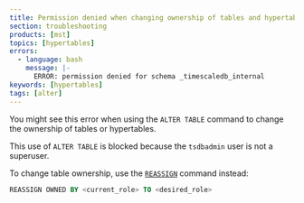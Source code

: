 ```yaml
---
title: Permission denied when changing ownership of tables and hypertables
section: troubleshooting
products: [mst]
topics: [hypertables]
errors:
  - language: bash
    message: |-
      ERROR: permission denied for schema _timescaledb_internal
keywords: [hypertables]
tags: [alter]
---
```


You might see this error when using the `ALTER TABLE` command to change the
ownership of tables or hypertables.

This use of `ALTER TABLE` is blocked because the `tsdbadmin` user is not a
superuser.

To change table ownership, use the [`REASSIGN`][sql-reassign] command instead:

```sql
REASSIGN OWNED BY <current_role> TO <desired_role>
```

[sql-reassign]: https://www.postgresql.org/docs/current/sql-reassign-owned.html
